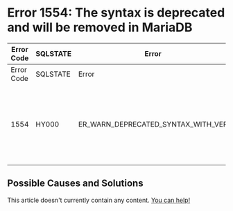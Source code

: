 
# Error 1554: The syntax is deprecated and will be removed in MariaDB


| Error Code | SQLSTATE | Error | Description |
| --- | --- | --- | --- |
| Error Code | SQLSTATE | Error | Description |
| 1554 | HY000 | ER_WARN_DEPRECATED_SYNTAX_WITH_VER | The syntax '%s' is deprecated and will be removed in MariaDB %s. Please use %s instead |




## Possible Causes and Solutions


This article doesn't currently contain any content. [You can help!](/kb/en/writing-and-editing-knowledge-base-articles/)

